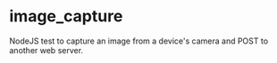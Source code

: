 # image_capture
NodeJS test to capture an image from a device's camera and POST to another web server.
